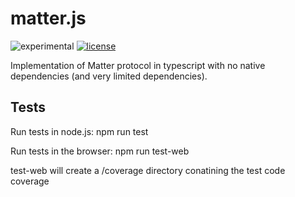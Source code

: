 # matter.js

![experimental](https://img.shields.io/badge/status-Experimental-red) [![license](https://img.shields.io/badge/license-Apache2-green.svg)](https://raw.githubusercontent.com/project-chip/matter.js/master/LICENSE)

Implementation of Matter protocol in typescript with no native dependencies (and very limited dependencies).

## Tests

Run tests in node.js: npm run test

Run tests in the browser: npm run test-web

test-web will create a /coverage directory conatining the test code coverage
